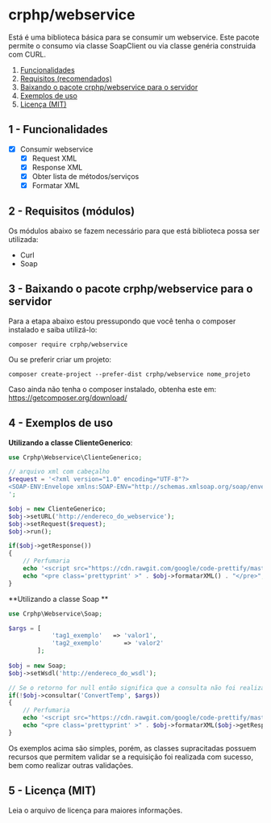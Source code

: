 # crphp/webservice
Está é uma biblioteca básica para se consumir um webservice. Este pacote permite 
o consumo via classe SoapClient ou via classe genéria construida com CURL.

1. [Funcionalidades](#funcionalidades)
1. [Requisitos (recomendados)](#requisitos)
1. [Baixando o pacote crphp/webservice para o servidor](#webservice)
1. [Exemplos de uso](#exemplos)
1. [Licença (MIT)](#licenca)

## 1 - <a id="funcionalidades"></a>Funcionalidades
- [x] Consumir webservice
    - [x] Request XML
    - [x] Response XML
    - [x] Obter lista de métodos/serviços
    - [x] Formatar XML

## 2 - Requisitos (módulos)
Os módulos abaixo se fazem necessário para que está biblioteca possa ser utilizada:
- Curl
- Soap

## 3 - <a id="webservice"></a>Baixando o pacote crphp/webservice para o servidor

Para a etapa abaixo estou pressupondo que você tenha o composer instalado e saiba utilizá-lo:
```
composer require crphp/webservice
```

Ou se preferir criar um projeto:
```
composer create-project --prefer-dist crphp/webservice nome_projeto
```

Caso ainda não tenha o composer instalado, obtenha este em: https://getcomposer.org/download/

## 4 - <a id="exemplos"></a>Exemplos de uso

**Utilizando a classe ClienteGenerico**:
```php
use Crphp\Webservice\ClienteGenerico;

// arquivo xml com cabeçalho
$request = '<?xml version="1.0" encoding="UTF-8"?>
<SOAP-ENV:Envelope xmlns:SOAP-ENV="http://schemas.xmlsoap.org/soap/envelope/" xmlns:ns1="http://www.webserviceX.NET/"><SOAP-ENV:Body></SOAP-ENV:Body></SOAP-ENV:Envelope>
';

$obj = new ClienteGenerico;
$obj->setURL('http://endereco_do_webservice');
$obj->setRequest($request);
$obj->run();

if($obj->getResponse())
{
    // Perfumaria
    echo '<script src="https://cdn.rawgit.com/google/code-prettify/master/loader/run_prettify.js"></script>';
    echo "<pre class='prettyprint' >" . $obj->formatarXML() . "</pre>";
}
```

**Utilizando a classe Soap **
```php
use Crphp\Webservice\Soap;

$args = [
            'tag1_exemplo'   => 'valor1',
            'tag2_exemplo'      => 'valor2'
        ];
 
$obj = new Soap;
$obj->setWsdl('http://endereco_do_wsdl');

// Se o retorno for null então significa que a consulta não foi realizada
if(!$obj->consultar('ConvertTemp', $args))
{
    // Perfumaria
    echo '<script src="https://cdn.rawgit.com/google/code-prettify/master/loader/run_prettify.js"></script>';
    echo "<pre class='prettyprint' >" . $obj->formatarXML($obj->getResponse()) . "</pre>";
}
```

Os exemplos acima são simples, porém, as classes supracitadas possuem recursos que permitem validar se a 
requisição foi realizada com sucesso, bem como realizar outras validações.

## 5 - <a id="licenca">Licença (MIT)
Leia o arquivo de licença para maiores informações.
